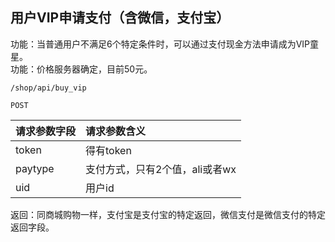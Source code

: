 
## 用户VIP申请支付（含微信，支付宝）

功能：当普通用户不满足6个特定条件时，可以通过支付现金方法申请成为VIP童星。  
功能：价格服务器确定，目前50元。

~~~
/shop/api/buy_vip
~~~
~~~
POST
~~~

| 请求参数字段        | 请求参数含义  |
| -------- |:------|
|token|  得有token |
|paytype|  支付方式，只有2个值，ali或者wx|
|uid|  用户id|


返回：同商城购物一样，支付宝是支付宝的特定返回，微信支付是微信支付的特定返回字段。

